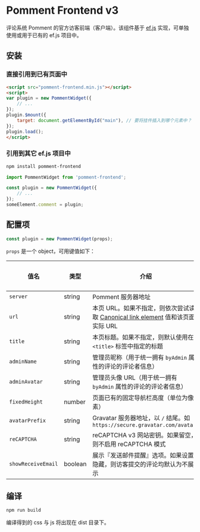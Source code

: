 # Pomment Frontend v3

评论系统 Pomment 的官方访客前端（客户端）。该组件基于 [ef.js](https://ef.js.org) 实现，可单独使用或用于已有的 ef.js 项目中。

## 安装

### 直接引用到已有页面中

```html
<script src="pomment-frontend.min.js"></script>
<script>
var plugin = new PommentWidget({
    // ...
});
plugin.$mount({
    target: document.getElementById("main"), // 要将挂件插入到哪个元素中？
});
plugin.load();
</script>
```

### 引用到其它 ef.js 项目中

```bash
npm install pomment-frontend
```

```javascript
import PommentWidget from 'pomment-frontend';

const plugin = new PommentWidget({
    // ...
});
someElement.comment = plugin;
```

## 配置项

```javascript
const plugin = new PommentWidget(props);
```

`props` 是一个 object，可用键值如下：

| 值名 | 类型 | 介绍 | 必须项 |
| - | - | - | - |
| `server` | string | Pomment 服务器地址 | 是 |
| `url` | string | 本页 URL。如果不指定，则依次尝试读取 [Canonical link element](https://en.wikipedia.org/wiki/Canonical_link_element) 值和该页面实际 URL | 否 |
| `title` | string | 本页标题。如果不指定，则默认使用在 `<title>` 标签中指定的标题 | 否 |
| `adminName` | string | 管理员昵称（用于统一拥有 `byAdmin` 属性的评论的评论者信息） | 否 |
| `adminAvatar` | string | 管理员头像 URL（用于统一拥有 `byAdmin` 属性的评论的评论者信息） | 否 |
| `fixedHeight` | number | 页面已有的固定导航栏高度（单位为像素） | 否 |
| `avatarPrefix` | string | Gravatar 服务器地址，以 `/` 结尾。如 `https://secure.gravatar.com/avatar/` | 否 |
| `reCAPTCHA` | string | reCAPTCHA v3 网站密钥。如果留空，则不启用 reCAPTCHA 模式 | 否 |
| `showReceiveEmail` | boolean | 展示『发送邮件提醒』选项。如果设置隐藏，则访客提交的评论均默认为不展示 | 否 |

## 编译

```bash
npm run build
```

编译得到的 css 与 js 将出现在 dist 目录下。

